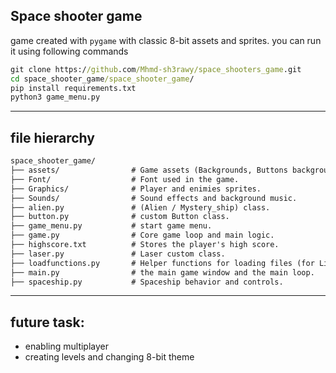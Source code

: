 ## Space shooter game

game created with `pygame` with classic 8-bit assets and sprites. you can run it using following commands

```cmd
git clone https://github.com/Mhmd-sh3rawy/space_shooters_game.git
cd space_shooter_game/space_shooter_game/
pip install requirements.txt
python3 game_menu.py
```

---
## file hierarchy 


```md
space_shooter_game/
├── assets/                # Game assets (Backgrounds, Buttons background, etc.).
├── Font/                  # Font used in the game.
├── Graphics/              # Player and enimies sprites.
├── Sounds/                # Sound effects and background music.
├── alien.py               # (Alien / Mystery_ship) class.
├── button.py              # custom Button class.
├── game_menu.py           # start game menu.
├── game.py                # Core game loop and main logic.
├── highscore.txt          # Stores the player's high score.
├── laser.py               # Laser custom class.
├── loadfunctions.py       # Helper functions for loading files (for Linux users).
├── main.py                # the main game window and the main loop.
├── spaceship.py           # Spaceship behavior and controls.
```

--- 

## future task: 

- enabling multiplayer
- creating levels and changing 8-bit theme
